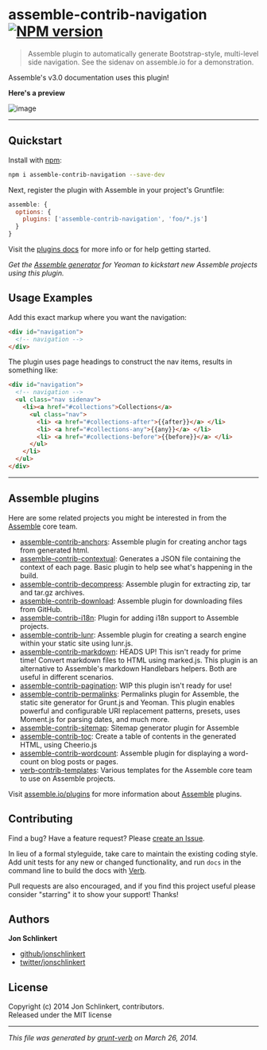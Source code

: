 # assemble-contrib-navigation [![NPM version](https://badge.fury.io/js/assemble-contrib-navigation.png)](http://badge.fury.io/js/assemble-contrib-navigation)

> Assemble plugin to automatically generate Bootstrap-style, multi-level side navigation. See the sidenav on assemble.io for a demonstration.

Assemble's v3.0 documentation uses this plugin!

**Here's a preview**

![image](https://f.cloud.github.com/assets/383994/2523672/94f62414-b4d4-11e3-98c6-fc3c07bef4b4.png)

***

## Quickstart
Install with [npm](npmjs.org):

```bash
npm i assemble-contrib-navigation --save-dev
```

Next, register the plugin with Assemble in your project's Gruntfile:

```js
assemble: {
  options: {
    plugins: ['assemble-contrib-navigation', 'foo/*.js']
  }
}
```

Visit the [plugins docs](http://assemble.io/plugins/) for more info or for help getting started.


_Get the [Assemble generator](https://github.com/assemble/generator-assemble) for Yeoman to kickstart new Assemble projects using this plugin._

## Usage Examples
Add this exact markup where you want the navigation:

```html
<div id="navigation">
  <!-- navigation -->
</div>
```

The plugin uses page headings to construct the nav items, results in something like:

```html
<div id="navigation">
  <!-- navigation -->
  <ul class="nav sidenav">
    <li><a href="#collections">Collections</a>
      <ul class="nav">
        <li> <a href="#collections-after">{{after}}</a> </li>
        <li> <a href="#collections-any">{{any}}</a> </li>
        <li> <a href="#collections-before">{{before}}</a> </li>
      </ul>
    </li>
  </ul>
</div>
```

***

## Assemble plugins
Here are some related projects you might be interested in from the [Assemble](http://assemble.io) core team.

+ [assemble-contrib-anchors](https://github.com/assemble/assemble-contrib-anchors): Assemble plugin for creating anchor tags from generated html. 
+ [assemble-contrib-contextual](https://github.com/assemble/assemble-contrib-contextual): Generates a JSON file containing the context of each page. Basic plugin to help see what's happening in the build. 
+ [assemble-contrib-decompress](https://github.com/assemble/assemble-contrib-decompress): Assemble plugin for extracting zip, tar and tar.gz archives.  
+ [assemble-contrib-download](https://github.com/assemble/assemble-contrib-download): Assemble plugin for downloading files from GitHub. 
+ [assemble-contrib-i18n](https://github.com/assemble/assemble-contrib-i18n): Plugin for adding i18n support to Assemble projects. 
+ [assemble-contrib-lunr](https://github.com/assemble/assemble-contrib-lunr): Assemble plugin for creating a search engine within your static site using lunr.js. 
+ [assemble-contrib-markdown](https://github.com/assemble/assemble-contrib-markdown): HEADS UP! This isn't ready for prime time! Convert markdown files to HTML using marked.js. This plugin is an alternative to Assemble's markdown Handlebars helpers. Both are useful in different scenarios. 
+ [assemble-contrib-pagination](https://github.com/assemble/assemble-contrib-pagination): WIP this plugin isn't ready for use! 
+ [assemble-contrib-permalinks](https://github.com/assemble/assemble-contrib-permalinks): Permalinks plugin for Assemble, the static site generator for Grunt.js and Yeoman. This plugin enables powerful and configurable URI replacement patterns, presets, uses Moment.js for parsing dates, and much more. 
+ [assemble-contrib-sitemap](https://github.com/assemble/assemble-contrib-sitemap): Sitemap generator plugin for Assemble 
+ [assemble-contrib-toc](https://github.com/assemble/assemble-contrib-toc): Create a table of contents in the generated HTML, using Cheerio.js 
+ [assemble-contrib-wordcount](https://github.com/assemble/assemble-contrib-wordcount): Assemble plugin for displaying a word-count on blog posts or pages. 
+ [verb-contrib-templates](https://github.com/assemble/verb-contrib-templates): Various templates for the Assemble core team to use on Assemble projects. 

Visit [assemble.io/plugins](http:/assemble.io/plugins/) for more information about [Assemble](http:/assemble.io/) plugins.


## Contributing
Find a bug? Have a feature request? Please [create an Issue](https://github.com/assemble/assemble-contrib-navigation/issues).

In lieu of a formal styleguide, take care to maintain the existing coding style. Add unit tests for any new or changed functionality,
and run `docs` in the command line to build the docs with [Verb](https://github.com/assemble/verb).

Pull requests are also encouraged, and if you find this project useful please consider "starring" it to show your support! Thanks!

## Authors

**Jon Schlinkert**

+ [github/jonschlinkert](https://github.com/jonschlinkert)
+ [twitter/jonschlinkert](http://twitter.com/jonschlinkert)

## License
Copyright (c) 2014 Jon Schlinkert, contributors.  
Released under the MIT license

***

_This file was generated by [grunt-verb](https://github.com/assemble/grunt-verb) on March 26, 2014._
